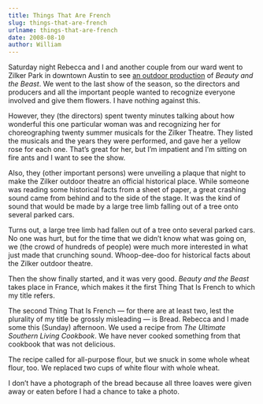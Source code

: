 ```yaml
---
title: Things That Are French
slug: things-that-are-french
urlname: things-that-are-french
date: 2008-08-10
author: William
---
```

Saturday night Rebecca and I and another couple from our ward went to Zilker
Park in downtown Austin to see [an outdoor production][a] of *Beauty and the
Beast*. We went to the last show of the season, so the directors and producers
and all the important people wanted to recognize everyone involved and give them
flowers. I have nothing against this.

However, they (the directors) spent twenty minutes talking about how wonderful
this one particular woman was and recognizing her for choreographing twenty
summer musicals for the Zilker Theatre. They listed the musicals and the years
they were performed, and gave her a yellow rose for each one. That&#x02bc;s
great for her, but I&#x02bc;m impatient and I&#x02bc;m sitting on fire ants and
I want to see the show.

Also, they (other important persons) were unveiling a plaque that night to make
the Zilker outdoor theatre an official historical place. While someone was
reading some historical facts from a sheet of paper, a great crashing sound came
from behind and to the side of the stage. It was the kind of sound that would be
made by a large tree limb falling out of a tree onto several parked cars.

Turns out, a large tree limb had fallen out of a tree onto several parked cars.
No one was hurt, but for the time that we didn&#x02bc;t know what was going on,
we (the crowd of hundreds of people) were much more interested in what just made
that crunching sound. Whoop-dee-doo for historical facts about the Zilker
outdoor theatre.

Then the show finally started, and it was very good. *Beauty and the Beast*
takes place in France, which makes it the first Thing That Is French to which my
title refers.

The second Thing That Is French &mdash; for there are at least two, lest the
plurality of my title be grossly misleading &mdash; is Bread. Rebecca and I made
some this (Sunday) afternoon. We used a recipe from *The Ultimate Southern
Living Cookbook*. We have never cooked something from that cookbook that was not
delicious.

The recipe called for all-purpose flour, but we snuck in some whole wheat flour,
too. We replaced two cups of white flour with whole wheat.

I don&#x02bc;t have a photograph of the bread because all three loaves were
given away or eaten before I had a chance to take a photo.

[a]: http://zilker.org/
